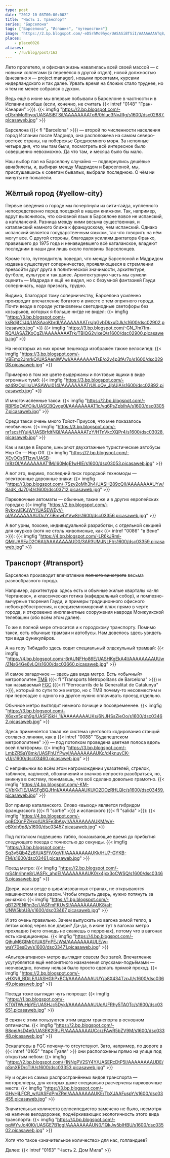 ```yaml
---
type: post
date: "2012-10-03T00:00:00Z"
title: "Часть 1. Транспорт"
series: "Барселона"
tags: ["Барселона", "Испания", "путешествия"]
image: "https://2.bp.blogspot.com/-eD5rhMo9hyo/UASASiBTSiI/AAAAAAAATq8/0hIuc3NvJRg/s1600/dsc02887.picasaweb.jpg"
places:
    - place0026
aliases:
    - /ru/blog/post/162
---
```


Лето пролетело, и офисная жизнь навалилась всей своей массой — с новыми коллегами (я перевёлся в другой отдел), новой должностью (внезапно я — project manager), новыми проектами, курсами нидерландского и так далее. Урвать время на бложик стало труднее, но я тем не менее собрался с духом.

Ведь ещё в июне мы впервые побывали в Барселоне в частности и в Испании вообще (если, конечно, не считать {{< intref "0148" "Гран-Канарии" >}}).
{{< imgfig "https://2.bp.blogspot.com/-eD5rhMo9hyo/UASASiBTSiI/AAAAAAAATq8/0hIuc3NvJRg/s1600/dsc02887.picasaweb.jpg" >}}

<!--more-->

Барселона ({{< fl "Barcelona" >}}) — второй по численности населения город Испании после Мадрида, она расположена на самом северо-востоке страны, на побережье Средиземного моря. За неполные четыре дня, что мы там были, посмотреть всё интересное было совершенно невозможно. Да что там, и месяца было бы мало.

Наш выбор пал на Барселону случайно — подвернулись дешёвые авиабилеты, и, выбирая между Мадридом и Барселоной, мы, прислушавшись к советам бывалых, выбрали последнюю. О чём ни минуты не пожалели.

## Жёлтый город {#yellow-city}

Первые сведения о городе мы почерпнули из сити-гайда, купленного непосредственно перед поездкой в нашем книжном. Так, например, вдруг выяснилось, что основной язык в Барселоне вовсе не испанский, а каталанский. Разница между ними весьма существенная, и каталанский намного ближе к французскому, чем испанский. Однако испанский является государственным языком, так что говорить на нём могут все. С другой стороны, благодаря усилиям диктатора Франко, правившего до 1975 года и ненавидевшего всё каталанское, владеют последним в наши дни лишь около половины барселонцев.

Кроме того, путеводитель поведал, что между Барселоной и Мадридом издавна существует соперничество, проявляющееся в стремлении превзойти друг друга в политической значимости, архитектуре, футболе, культуре и так далее. Архитектурную часть мы сумели оценить — Мадрида я ещё не видел, но с безумной фантазией Гауди соперничать, надо признать, трудно.

Видимо, благодаря тому соперничеству, Барселона усиленно производит впечатление богатого и вместе с тем опрятного города. Почти везде в городе установлены светодиодные светофоры без козырьков, которых я больше нигде не видел:
{{< imgfig "https://3.bp.blogspot.com/-ksBdijfCiJ4/UASAaoKbrdI/AAAAAAAATrs/gGvbDkxuDJk/s1600/dsc02902.picasaweb.jpg" >}}
{{< imgfig "https://3.bp.blogspot.com/-GN_7m7fm-RQ/UASAZKoCgZI/AAAAAAAATrk/TBIQG2vixeQ/s1600/dsc02900.picasaweb.jpg" >}}

На некоторых из них кроме пешехода изображён также велосипед:
{{< imgfig "https://3.bp.blogspot.com/-VBEmx2JmrkQ/UASAenlWVwI/AAAAAAAATsE/o2v4p3fAr7o/s1600/dsc02908.picasaweb.jpg" >}}

Примерно в том же цвете выдержаны и почтовые ящики в виде огромных тумб:
{{< imgfig "https://3.bp.blogspot.com/-ez49zOolils/UASAWuI014I/AAAAAAAATrU/LoQy_JjbUjA/s1600/dsc02892.picasaweb.jpg" >}}

И многочисленные такси:
{{< imgfig "https://2.bp.blogspot.com/-RBPSqOAYOIk/UASCBQvge0I/AAAAAAAAT1c/vq6PsZpbIhA/s1600/dsc03057.picasaweb.jpg" >}}

Среди такси очень много Тойот-Приусов, что мне показалось необычным.
{{< imgfig "https://3.bp.blogspot.com/-nr1scsHYui4/UASBrfdtNQI/AAAAAAAATzY/HTnVkcXQPr4/s1600/dsc03028.picasaweb.jpg" >}}

Как и везде в Европе, шныряют двухэтажные туристические автобусы Hop On — Hop Off.
{{< imgfig "https://2.bp.blogspot.com/-XEvOCs6Tlzw/UASB-iV8zOI/AAAAAAAAT1M/l60MgE1wHIE/s1600/dsc03053.picasaweb.jpg" >}}

А вот это, видимо, последний писк городской техномоды — электронные дорожные знаки:
{{< imgfig "https://3.bp.blogspot.com/-7Szy2oMh3h4/UASH289cQII/AAAAAAAAUYw/8adK_dJ70j4/s1600/dsc03712.picasaweb.jpg" >}}

Парковочные автоматы — обычные, такие же и в других европейских городах:
{{< imgfig "https://2.bp.blogspot.com/-RykxyJEKJWY/UASEWEyV-oI/AAAAAAAAUDc/Y7iBmwbYVw8/s1600/dsc03356.picasaweb.jpg" >}}

А вот урны, похоже, индивидуальной разработки, с отдельной секцией для окурков (хотя не столь живописные, как {{< intref "0086" "в Вене" >}}):
{{< imgfig "https://4.bp.blogspot.com/-LR6kJRml-QM/UASEaD2O6AI/AAAAAAAAUD0/3AR3UMJNLFI/s1600/dsc03359.picasaweb.jpg" >}}

## Транспорт {#transport}

Барселона производит впечатление ~~полного винегрета~~ весьма разнообразного города.

Например, архитектура: здесь есть и обычные жилые кварталы «а-ля Чертаново», и классическая готика (кафедральный собор), и помпезно-вычурные творения Гауди, и примеры традиционного офисного небоскрёбостроения, и средиземноморский пляж прямо в черте города, и откровенно инопланетные сооружения навроде Монжуикской телебашни (обо всём этом далее).

То же в полной мере относится и к городскому транспорту. Помимо такси, есть обычные трамваи и автобусы. Нам довелось здесь увидеть три вида фуникулёров.

А на гору Тибидабо здесь ходит специальный олдскульный трамвай:
{{< imgfig "https://4.bp.blogspot.com/-6rAUNFHp86E/UASHKgEkA4I/AAAAAAAAUUw/ZNs64Ge6vLQ/s1600/dsc03660.picasaweb.jpg" >}}

И самое загадочное — здесь два вида метро. Есть «обычный» метрополитен [TMB](http://www.tmb.cat/) ({{< fl "Transports Metropolitans de Barcelona" >}}) и так называемый [FGC](http://www.fgc.net/) ({{< fl "Ferrocarrils de la Generalitat de Catalunya" >}}), который по сути то же метро, но с TMB почему-то несовместим и при пересадке с одного на другое нужно оплачивать проезд отдельно.

Обычное метро выглядит немного почище и посовременнее.
{{< imgfig "https://3.bp.blogspot.com/-X6sxn5qph9g/UASFjSkH_1I/AAAAAAAAUKs/6NJHSsZieOo/s1600/dsc03462.picasaweb.jpg" >}}

Здесь применяется такая же система цветового кодирования станций согласно линиям, как в {{< intref "0088" "Будапештском метрополитене" >}} — под потолком проведена цветная полоса вдоль всей платформы.
{{< imgfig "https://3.bp.blogspot.com/-LmbZRSaY8mk/UASFhUYPwyI/AAAAAAAAUKc/d4knuvCK-yU/s1600/dsc03460.picasaweb.jpg" >}}

С непривычки во всём этом нагромождении указателей, стрелок, табличек, надписей, обозначений и значков непросто разобраться, но, вникнув в систему, понимаешь, что всё сделано довольно грамотно.
{{< imgfig "https://4.bp.blogspot.com/-KM-CVbKkTIE/UASFgBQJHnI/AAAAAAAAUKU/O2DOzRHLQIc/s1600/dsc03459.picasaweb.jpg" >}}

Вот пример каталанского. Слово «выход» является гибридом французского ({{< fl "sortie" >}}) и испанского ({{< fl "salida" >}}):
{{< imgfig "https://4.bp.blogspot.com/-ogBCXmPZHxg/UASFe3bAsyI/AAAAAAAAUKM/wV-eBXoh9p8/s1600/dsc03457.picasaweb.jpg" >}}

Под потолком подвешены табло, показывающие время до прибытия следующего поезда с точностью до секунды.
{{< imgfig "https://3.bp.blogspot.com/-Sq3v5Qb4Zz8/UASFiVXqVfI/AAAAAAAAUKk/HU7-GYKB-FM/s1600/dsc03461.picasaweb.jpg" >}}

Поезд метро:
{{< imgfig "https://2.bp.blogspot.com/-mS4lnrihne8/UASFk_ahdEI/AAAAAAAAUK0/x4jxx3oCWSQ/s1600/dsc03465.picasaweb.jpg" >}}

Двери, как и везде в цивилизованных странах, не открываются машинистом и все разом. Чтобы открыть дверь, нужно потянуть за рычажок:
{{< imgfig "https://1.bp.blogspot.com/-gBT2PENPm3c/UASFmFKUvSI/AAAAAAAAUK8/aI-UNW5kbU8/s1600/dsc03467.picasaweb.jpg" >}}

И это очень правильно. Зачем выпускать из вагона зимой тепло, а летом холод через все двери? Да-да, в июне тут в вагонах метро прохладно (чего отнюдь не скажешь о перронах), потому что в вагонах есть кондиционеры.
{{< imgfig "https://4.bp.blogspot.com/-QjhuM6GIMr0/UASFnPEJWsI/AAAAAAAAULE/w-waY70esDw/s1600/dsc03471.picasaweb.jpg" >}}

«Альтернативное» метро выглядит совсем без затей. Впечатление усугубляется ещё непонятного назначения спусками-подъёмами — неочевидно, почему нельзя было просто сделать прямой проход.
{{< imgfig "https://2.bp.blogspot.com/-vHXN6_BDiLE/UASHGhPxBCI/AAAAAAAAUUY/a8X434TzpJI/s1600/dsc03649.picasaweb.jpg" >}}

Поезда тоже выглядят чуть попроще:
{{< imgfig "https://1.bp.blogspot.com/-KT0iTWuHpYE/UASHJc5DykI/AAAAAAAAUUo/UFRhy5TA0Tc/s1600/dsc03651.picasaweb.jpg" >}}

В связи с этим пользуются этим видом транспорта в основном оптимисты.
{{< imgfig "https://2.bp.blogspot.com/-B8qeiAsD4e0/UASEK2IBUFI/AAAAAAAAUCc/zFAwR5bZV9M/s1600/dsc03348.picasaweb.jpg" >}}

Эскалаторы в FGC почему-то отсутствуют. Зато, например, по дороге в {{< intref "0165" "парк Гуэля" >}} они расположены прямо на улице под открытым небом:
{{< imgfig "https://2.bp.blogspot.com/-1NNgPV2SY4Y/UASERcDtP5I/AAAAAAAAUDE/pSmXRDrcTlA/s1600/dsc03353.picasaweb.jpg" >}}

Ну и один из самых распространённых видов транспорта — мотороллеры, для которых даже специально расчерчены парковочные места:
{{< imgfig "https://3.bp.blogspot.com/-GHyHjLFCR_w/UASFdPmZReI/AAAAAAAAUKE/TbXJAAFuspY/s1600/dsc03455.picasaweb.jpg" >}}

Значительных количеств велосипедистов замечено не было, несмотря на наличие велодорожек, подчёркивающих экологичность этого вида транспорта:
{{< imgfig "https://4.bp.blogspot.com/-pqWYvJc40I0/UASGE7B1ggI/AAAAAAAAUN0/1QkJw5blHBU/s1600/dsc03502.picasaweb.jpg" >}}

Хотя что такое «значительное количество» для нас, голландцев?

Далее: {{< intref "0163" "Часть 2. Дом Мила" >}}
